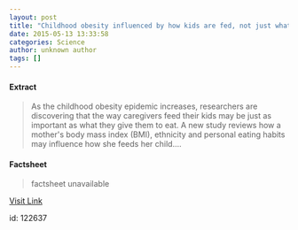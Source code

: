 ```yaml
---
layout: post
title: "Childhood obesity influenced by how kids are fed, not just what they eat"
date: 2015-05-13 13:33:58
categories: Science
author: unknown author
tags: []
---
```



#### Extract
>As the childhood obesity epidemic increases, researchers are discovering that the way caregivers feed their kids may be just as important as what they give them to eat. A new study reviews how a mother's body mass index (BMI), ethnicity and personal eating habits may influence how she feeds her child....

#### Factsheet
>factsheet unavailable

[Visit Link](http://feeds.sciencedaily.com/~r/sciencedaily/~3/iEm0SRW3QoY/150513093358.htm)

id:  122637

